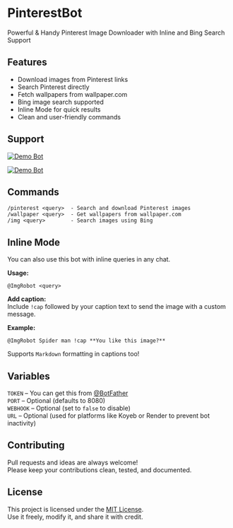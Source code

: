 # PinterestBot  

Powerful & Handy Pinterest Image Downloader with Inline and Bing Search Support

## Features

- Download images from Pinterest links  
- Search Pinterest directly  
- Fetch wallpapers from wallpaper.com  
- Bing image search supported  
- Inline Mode for quick results  
- Clean and user-friendly commands

## Support

[![Demo Bot](https://img.shields.io/badge/Try%20Bot-ImgRobot-blue?style=for-the-badge&logo=telegram)](https://t.me/XBOTSUPPORTS)

[![Demo Bot](https://img.shields.io/badge/Try%20Bot-ImgRobot-blue?style=for-the-badge&logo=telegram)](https://t.me/ImgRobot)

## Commands

```
/pinterest <query>  - Search and download Pinterest images  
/wallpaper <query>  - Get wallpapers from wallpaper.com  
/img <query>        - Search images using Bing  
```

## Inline Mode

You can also use this bot with inline queries in any chat.

**Usage:**
```
@ImgRobot <query>
```

**Add caption:**  
Include `!cap` followed by your caption text to send the image with a custom message.

**Example:**
```
@ImgRobot Spider man !cap **You like this image?**
```

Supports `Markdown` formatting in captions too!

## Variables

`TOKEN` – You can get this from [@BotFather](https://telegram.dog/BotFather)  
`PORT` – Optional (defaults to 8080)  
`WEBHOOK` – Optional (set to `false` to disable)  
`URL` – Optional (used for platforms like Koyeb or Render to prevent bot inactivity)

## Contributing

Pull requests and ideas are always welcome!  
Please keep your contributions clean, tested, and documented.

## License

This project is licensed under the [MIT License](LICENSE).  
Use it freely, modify it, and share it with credit.
